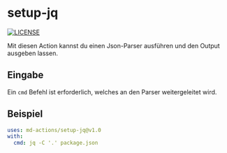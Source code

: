 # setup-jq
[![LICENSE](https://img.shields.io/github/license/md-actions/setup-jq)](https://github.com/md-actions/setup-jq/blob/main/LICENSE)

Mit diesen Action kannst du einen Json-Parser ausführen und den Output ausgeben lassen.

## Eingabe
Ein `cmd` Befehl ist erforderlich, welches an den Parser weitergeleitet wird.

## Beispiel
```yaml
uses: md-actions/setup-jq@v1.0
with:
  cmd: jq -C '.' package.json
```

